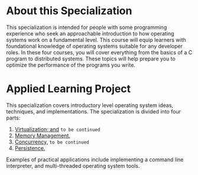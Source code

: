 # About this Specialization
This specialization is intended for people with some programming experience who seek an approachable introduction to how operating systems work on a fundamental level. This course will equip learners with foundational knowledge of operating systems suitable for any developer roles. In these four courses, you will cover everything from the basics of a C program to distributed systems. These topics will help prepare you to optimize the performance of the programs you write.

# Applied Learning Project
This specialization covers introductory level operating system ideas, techniques, and implementations. The specialization is divided into four parts: 
1. [Virtualization; and](./Virtualization/README.md) `to be continued`
2. [Memory Management.](./Memory_Management/README.md) 
3. [Concurrency,](./Concurrency/README.md) `to be continued`
4. [Persistence.](./Persistence/README.md) 

Examples of practical applications include implementing a command line interpreter, and multi-threaded operating system tools.